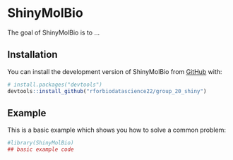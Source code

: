 
<!-- README.md is generated from README.Rmd. Please edit that file -->

# ShinyMolBio

<!-- badges: start -->
<!-- badges: end -->

The goal of ShinyMolBio is to …

## Installation

You can install the development version of ShinyMolBio from
[GitHub](https://github.com/) with:

``` r
# install.packages("devtools")
devtools::install_github("rforbiodatascience22/group_20_shiny")
```

## Example

This is a basic example which shows you how to solve a common problem:

``` r
#library(ShinyMolBio)
## basic example code
```
